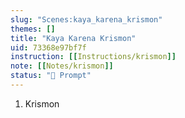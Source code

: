```yaml
---
slug: "Scenes:kaya_karena_krismon"
themes: []
title: "Kaya Karena Krismon"
uid: 73368e97bf7f
instruction: [[Instructions/krismon]]
note: [[Notes/krismon]]
status: "💬 Prompt"
---
```

1. Krismon
